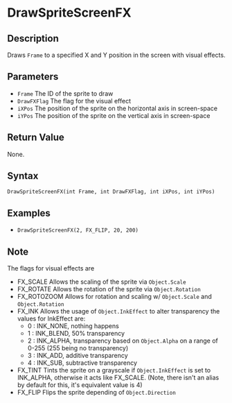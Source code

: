 # DrawSpriteScreenFX

## Description
Draws `Frame` to a specified X and Y position in the screen with visual effects.

## Parameters

- `Frame`
The ID of the sprite to draw
- `DrawFXFlag`
The flag for the visual effect
- `iXPos`
The position of the sprite on the horizontal axis in screen-space
- `iYPos`
The position of the sprite on the vertical axis in screen-space

## Return Value
None.

## Syntax
```DrawSpriteScreenFX(int Frame, int DrawFXFlag, int iXPos, int iYPos)```

## Examples
- ```DrawSpriteScreenFX(2, FX_FLIP, 20, 200)```

## Note
The flags for visual effects are
- FX_SCALE
Allows the scaling of the sprite via `Object.Scale`
- FX_ROTATE
Allows the rotation of the sprite via `Object.Rotation`
- FX_ROTOZOOM
Allows for rotation and scaling w/ `Object.Scale` and `Object.Rotation`
- FX_INK
Allows the usage of `Object.InkEffect` to alter transparency
    the values for InkEffect are:
    - 0 : INK_NONE, nothing happens
    - 1 : INK_BLEND, 50% transparency
    - 2 : INK_ALPHA, transparency based on `Object.Alpha` on a range of 0-255 (255 being no transparency)
    - 3 : INK_ADD, additive transparency
    - 4 : INK_SUB, subtractive transparency
- FX_TINT
Tints the sprite on a grayscale if `Object.InkEffect` is set to INK_ALPHA, otherwise it acts like FX_SCALE. (Note, there isn't an alias by default for this, it's equivalent value is 4)
- FX_FLIP
Flips the sprite depending of `Object.Direction`